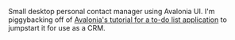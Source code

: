 Small desktop personal contact manager using Avalonia UI. I'm piggybacking off of [Avalonia's tutorial for a to-do list application](https://docs.avaloniaui.net/docs/next/tutorials/todo-list-app/) to jumpstart it for use as a CRM.